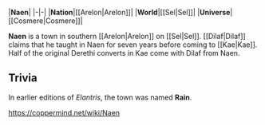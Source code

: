 |**Naen**|
|-|-|
|**Nation**|[[Arelon\|Arelon]]|
|**World**|[[Sel\|Sel]]|
|**Universe**|[[Cosmere\|Cosmere]]|

**Naen** is a town in southern [[Arelon\|Arelon]] on [[Sel\|Sel]].
[[Dilaf\|Dilaf]] claims that he taught in Naen for seven years before coming to [[Kae\|Kae]]. Half of the original Derethi converts in Kae come with Dilaf from Naen.

## Trivia
In earlier editions of *Elantris*, the town was named **Rain**.



https://coppermind.net/wiki/Naen